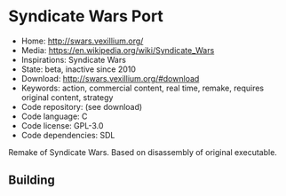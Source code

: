 # Syndicate Wars Port

- Home: http://swars.vexillium.org/
- Media: https://en.wikipedia.org/wiki/Syndicate_Wars
- Inspirations: Syndicate Wars
- State: beta, inactive since 2010
- Download: http://swars.vexillium.org/#download
- Keywords: action, commercial content, real time, remake, requires original content, strategy
- Code repository: (see download)
- Code language: C
- Code license: GPL-3.0
- Code dependencies: SDL

Remake of Syndicate Wars.
Based on disassembly of original executable.

## Building
